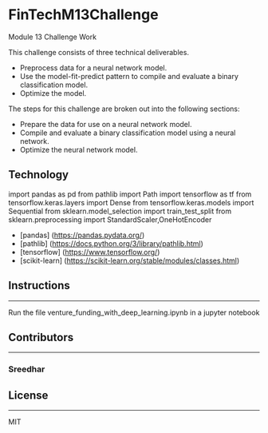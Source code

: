 # FinTechM13Challenge
Module 13 Challenge Work

This challenge consists of three technical deliverables.

* Preprocess data for a neural network model.
* Use the model-fit-predict pattern to compile and evaluate a binary classification model.
* Optimize the model.

The steps for this challenge are broken out into the following sections:

* Prepare the data for use on a neural network model.
* Compile and evaluate a binary classification model using a neural network.
* Optimize the neural network model.

## Technology

import pandas as pd
from pathlib import Path
import tensorflow as tf
from tensorflow.keras.layers import Dense
from tensorflow.keras.models import Sequential
from sklearn.model_selection import train_test_split
from sklearn.preprocessing import StandardScaler,OneHotEncoder

* [pandas] (https://pandas.pydata.org/)
* [pathlib] (https://docs.python.org/3/library/pathlib.html)
* [tensorflow] (https://www.tensorflow.org/)
* [scikit-learn] (https://scikit-learn.org/stable/modules/classes.html)

## Instructions
---
Run the file venture_funding_with_deep_learning.ipynb in a jupyter notebook

## Contributors
---
### Sreedhar

## License
---
MIT

